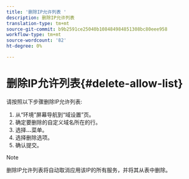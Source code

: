 ```yaml
---
title: '删除IP允许列表 '
description: 删除IP允许列表
translation-type: tm+mt
source-git-commit: b9b2591ce25040b108484984851308bc80eee958
workflow-type: tm+mt
source-wordcount: '82'
ht-degree: 0%

---
```



# 删除IP允许列表{#delete-allow-list}

请按照以下步骤删除IP允许列表:

1. 从“环境”屏幕导航到“域设置”页。
1. 确定要删除的自定义域名所在的行。
1. 选择&#x200B;**...**&#x200B;菜单。
1. 选择删除选项。
1. 确认提交。

>[!NOTE]
>删除IP允许列表将自动取消应用该IP的所有服务，并将其从表中删除。

